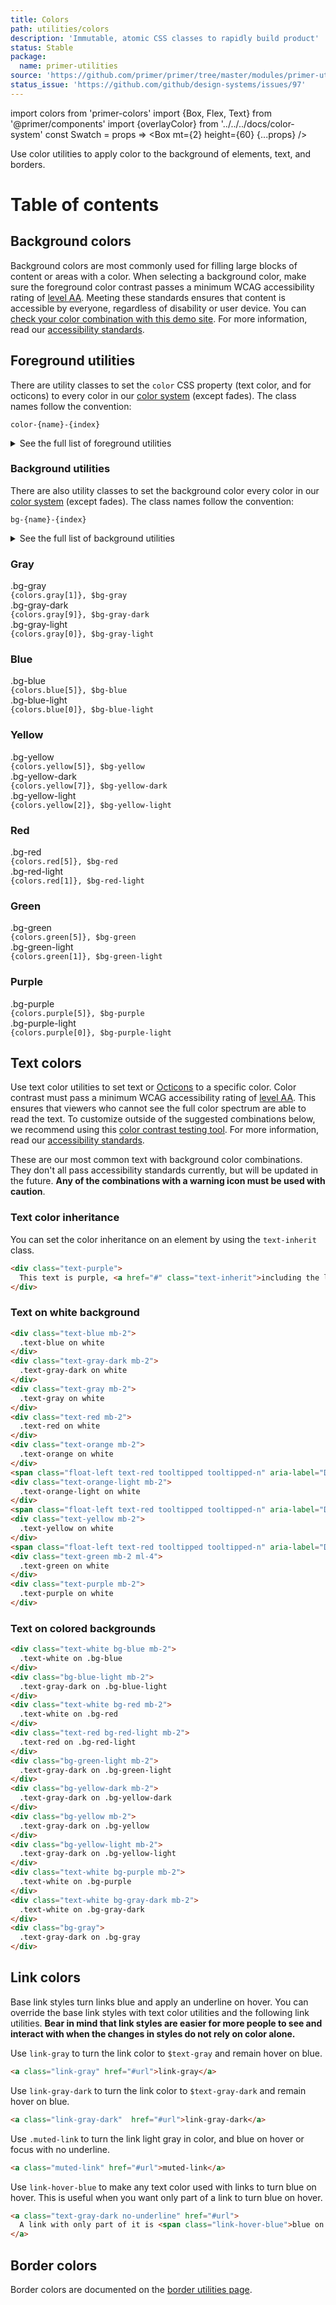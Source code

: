 ```yaml
---
title: Colors
path: utilities/colors
description: 'Immutable, atomic CSS classes to rapidly build product'
status: Stable
package:
  name: primer-utilities
source: 'https://github.com/primer/primer/tree/master/modules/primer-utilities/lib/colors.scss'
status_issue: 'https://github.com/github/design-systems/issues/97'
---
```


import colors from 'primer-colors'
import {Box, Flex, Text} from '@primer/components'
import {overlayColor} from '../../../docs/color-system'
const Swatch = props => <Box mt={2} height={60} {...props} />

Use color utilities to apply color to the background of elements, text, and borders.

# Table of contents

## Background colors

Background colors are most commonly used for filling large blocks of content or areas with a color. When selecting a background color, make sure the foreground color contrast passes a minimum WCAG accessibility rating of [level AA](https://www.w3.org/TR/UNDERSTANDING-WCAG20/visual-audio-contrast-contrast.html). Meeting these standards ensures that content is accessible by everyone, regardless of disability or user device. You can [check your color combination with this demo site](http://jxnblk.com/colorable/demos/text/). For more information, read our [accessibility standards](../principles/accessibility).

## Foreground utilities

There are utility classes to set the `color` CSS property (text color, and for octicons) to every color in our [color system](/css/support/color-system) (except fades). The class names follow the convention:

```
color-{name}-{index}
```

<details>
  <summary class="h4">See the full list of foreground utilities</summary>
  <div class="d-flex flex-wrap mr-md-n3">
    {Object.entries(colors)
      .filter(([name, value]) => Array.isArray(value))
      .map(([name, values]) => (
        <div className="my-3 col-12 col-md-6 pr-md-3">
          {
            values.map((value, index) => ({
              selector: `.color-${name}-${index}`,
              variable: `$${name}-${index}00`,
              value
            }))
            .map(({selector, variable, value}) => {
              return (
                <Flex flexJustify="space-between" bg={overlayColor(value)} color={value} mb={1} p={3}>
                  <span className="text-mono flex-auto mr-3">{selector}</span>
                  <span className="text-mono flex-auto mr-3">{variable}</span>
                  <span className="text-mono">{value}</span>
                </Flex>
              )
            })
          }
        </div>
      ))
    }
  </div>
</details>

### Background utilities

There are also utility classes to set the background color every color in our [color system](/css/support/color-system) (except fades). The class names follow the convention:

```
bg-{name}-{index}
```

<details>
  <summary class="h4">See the full list of background utilities</summary>
  <div class="d-flex flex-wrap mr-md-n3">
    {Object.entries(colors)
      .filter(([name, value]) => Array.isArray(value))
      .map(([name, values]) => (
        <div className="my-3 col-12 col-md-6 pr-md-3">
          {
            values.map((value, index) => ({
              selector: `.bg-${name}-${index}`,
              variable: `$${name}-${index}00`,
              value
            }))
            .map(({selector, variable, value}) => {
              return (
                <Flex flexJustify="space-between" bg={value} color={overlayColor(value)} mb={1} p={3}>
                  <span className="text-mono flex-auto mr-3">{selector}</span>
                  <span className="text-mono flex-auto mr-3">{variable}</span>
                  <span className="text-mono">{value}</span>
                </Flex>
              )
            })
          }
        </div>
      ))
    }
  </div>
</details>

### Gray

<div class="container-lg clearfix mb-4">
  <div class="col-3 float-left pr-4">
    <div class="h4">.bg-gray</div>
    <code>{colors.gray[1]}, $bg-gray</code>
    <Swatch className="bg-gray" />
  </div>
  <div class="col-9 float-left">
    <div class="container-lg clearfix">
      <div class="col-6 float-left">
        <div class="h4">.bg-gray-dark</div>
        <code>{colors.gray[9]}, $bg-gray-dark</code>
        <Swatch className="bg-gray-dark border-right-0" />
      </div>
      <div class="col-6 float-left">
        <div class="h4">.bg-gray-light</div>
        <code>{colors.gray[0]}, $bg-gray-light</code>
        <Swatch className="bg-gray-light" />
      </div>
    </div>
  </div>
</div>

### Blue

<div class="container-lg clearfix mb-4">
  <div class="col-3 float-left pr-4">
    <div class="h4">.bg-blue</div>
    <code>{colors.blue[5]}, $bg-blue</code>
    <Swatch className="bg-blue" />
  </div>
  <div class="col-9 float-left">
    <div class="container-lg clearfix">
      <div class="h4">.bg-blue-light</div>
      <code>{colors.blue[0]}, $bg-blue-light</code>
      <Swatch className="bg-blue-light" />
    </div>
  </div>
</div>

### Yellow

<div class="container-lg clearfix mb-4">
  <div class="col-3 float-left pr-4">
    <div class="h4">.bg-yellow</div>
    <code>{colors.yellow[5]}, $bg-yellow</code>
    <Swatch className="bg-yellow" />
  </div>
  <div class="col-9 float-left">
    <div class="container-lg clearfix">
      <div class="col-6 float-left">
        <div class="h4">.bg-yellow-dark</div>
        <code>{colors.yellow[7]}, $bg-yellow-dark</code>
        <Swatch className="bg-yellow-dark border-right-0" />
      </div>
      <div class="col-6 float-left">
        <div class="h4">.bg-yellow-light</div>
        <code>{colors.yellow[2]}, $bg-yellow-light</code>
        <Swatch className="bg-yellow-light" />
      </div>
    </div>
  </div>
</div>

### Red

<div class="container-lg clearfix mb-4">
  <div class="col-3 float-left pr-4">
    <div class="h4">.bg-red</div>
    <code>{colors.red[5]}, $bg-red</code>
    <Swatch className="bg-red" />
  </div>
  <div class="col-9 float-left">
    <div class="container-lg clearfix">
      <div class="h4">.bg-red-light</div>
      <code>{colors.red[1]}, $bg-red-light</code>
      <Swatch className="bg-red-light" />
    </div>
  </div>
</div>

### Green

<div class="container-lg clearfix mb-4">
  <div class="col-3 float-left pr-4">
    <div class="h4">.bg-green</div>
    <code>{colors.green[5]}, $bg-green</code>
    <Swatch className="bg-green" />
  </div>
  <div class="col-9 float-left">
    <div class="container-lg clearfix">
      <div class="h4">.bg-green-light</div>
      <code>{colors.green[1]}, $bg-green-light</code>
      <Swatch className="bg-green-light" />
    </div>
  </div>
</div>


### Purple

<div class="container-lg clearfix mb-4">
  <div class="col-3 float-left pr-4">
    <div class="h4">.bg-purple</div>
    <code>{colors.purple[5]}, $bg-purple</code>
    <Swatch className="bg-purple" />
  </div>
  <div class="col-9 float-left">
    <div class="container-lg clearfix">
      <div class="h4">.bg-purple-light</div>
      <code>{colors.purple[0]}, $bg-purple-light</code>
      <Swatch className="bg-purple-light" />
    </div>
  </div>
</div>


## Text colors

Use text color utilities to set text or [Octicons](https://octicons.github.com) to a specific color. Color contrast must pass a minimum WCAG accessibility rating of [level AA](https://www.w3.org/TR/UNDERSTANDING-WCAG20/visual-audio-contrast-contrast.html). This ensures that viewers who cannot see the full color spectrum are able to read the text. To customize outside of the suggested combinations below, we recommend using this [color contrast testing tool](http://jxnblk.com/colorable/demos/text/). For more information, read our [accessibility standards](../principles/accessibility).

These are our most common text with background color combinations. They don't all pass accessibility standards currently, but will be updated in the future. **Any of the combinations with a warning icon must be used with caution**.

### Text color inheritance

You can set the color inheritance on an element by using the `text-inherit` class.

```html
<div class="text-purple">
  This text is purple, <a href="#" class="text-inherit">including the link</a>
</div>
```

### Text on white background

```html
<div class="text-blue mb-2">
  .text-blue on white
</div>
<div class="text-gray-dark mb-2">
  .text-gray-dark on white
</div>
<div class="text-gray mb-2">
  .text-gray on white
</div>
<div class="text-red mb-2">
  .text-red on white
</div>
<div class="text-orange mb-2">
  .text-orange on white
</div>
<span class="float-left text-red tooltipped tooltipped-n" aria-label="Does not meet accessibility standards"><%= octicon("alert") %></span>
<div class="text-orange-light mb-2">
  .text-orange-light on white
</div>
<span class="float-left text-red tooltipped tooltipped-n" aria-label="Does not meet accessibility standards"><%= octicon("alert") %></span>
<div class="text-yellow mb-2">
  .text-yellow on white
</div>
<span class="float-left text-red tooltipped tooltipped-n" aria-label="Does not meet accessibility standards"><%= octicon("alert") %></span>
<div class="text-green mb-2 ml-4">
  .text-green on white
</div>
<div class="text-purple mb-2">
  .text-purple on white
</div>
```

### Text on colored backgrounds

```html
<div class="text-white bg-blue mb-2">
  .text-white on .bg-blue
</div>
<div class="bg-blue-light mb-2">
  .text-gray-dark on .bg-blue-light
</div>
<div class="text-white bg-red mb-2">
  .text-white on .bg-red
</div>
<div class="text-red bg-red-light mb-2">
  .text-red on .bg-red-light
</div>
<div class="bg-green-light mb-2">
  .text-gray-dark on .bg-green-light
</div>
<div class="bg-yellow-dark mb-2">
  .text-gray-dark on .bg-yellow-dark
</div>
<div class="bg-yellow mb-2">
  .text-gray-dark on .bg-yellow
</div>
<div class="bg-yellow-light mb-2">
  .text-gray-dark on .bg-yellow-light
</div>
<div class="text-white bg-purple mb-2">
  .text-white on .bg-purple
</div>
<div class="text-white bg-gray-dark mb-2">
  .text-white on .bg-gray-dark
</div>
<div class="bg-gray">
  .text-gray-dark on .bg-gray
</div>
```

## Link colors

Base link styles turn links blue and apply an underline on hover. You can override the base link styles with text color utilities and the following link utilities. **Bear in mind that link styles are easier for more people to see and interact with when the changes in styles do not rely on color alone.**

Use `link-gray` to turn the link color to `$text-gray` and remain hover on blue.

```html
<a class="link-gray" href="#url">link-gray</a>
```

Use `link-gray-dark` to turn the link color to `$text-gray-dark` and remain hover on blue.

```html
<a class="link-gray-dark"  href="#url">link-gray-dark</a>
```

Use `.muted-link` to turn the link light gray in color, and blue on hover or focus with no underline.

```html
<a class="muted-link" href="#url">muted-link</a>
```

Use `link-hover-blue` to make any text color used with links to turn blue on hover. This is useful when you want only part of a link to turn blue on hover.

```html
<a class="text-gray-dark no-underline" href="#url">
  A link with only part of it is <span class="link-hover-blue">blue on hover</span>.
</a>
```

## Border colors

Border colors are documented on the [border utilities page](../utilities/borders#border-width-style-and-color-utilities).
